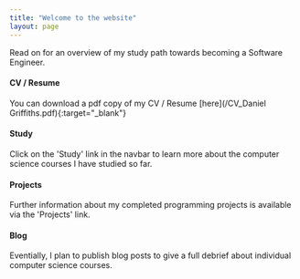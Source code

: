 ```yaml
---
title: "Welcome to the website"
layout: page
---
```


Read on for an overview of my study path towards becoming a Software Engineer.


#### CV / Resume
You can download a pdf copy of my CV / Resume [here](/CV_Daniel Griffiths.pdf){:target="_blank"} 
<!-- or [file download]({{ site.url }}/assets/CV_Daniel Griffiths.pdf) -->


#### Study
Click on the 'Study' link in the navbar to learn more about the computer science courses I have studied so far.    


#### Projects
Further information about my completed programming projects is available via the 'Projects' link. 


#### Blog
Eventially, I plan to publish blog posts to give a full debrief about individual computer science courses.

  




